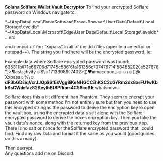 **Solana Solflare Wallet Vault Decryptor**
To find your encrypted Solflare password on Windows navigate to:  

*~\AppData\Local\BraveSoftware\Brave-Browser\User Data\Default\Local Storage\leveldb\*  
*~\AppData\Local\Microsoft\Edge\User Data\Default\Local Storage\leveldb\*  
*...etc*  

and control + f for: "Xxpass" in all of the .ldb files (open in a an editor or notepad++). The string you find here will be the encrypted password, ie:  

Example data where Solflare encrypted password was found:  
635311b071e66706d71745c58616fa161356d7074767141584852020e527676"]>¶lastactivity☺$\☺1713308907402>↕♥mmaccounts☺☺\☺[]@  
Xxpass☺%\☺**dF3bGD8iqVcrJJQpS6fEsVgg9iKeNHGCCEhK2C2cGYRm2dx8xeFU1wKbkBsCWdefaz82KeyfbBf8Pfkpm4C56cc6**► whatsnew☺  

Solflare does this a bit different than Phantom. They seem to encrypt your password with some method I'm not entirely sure but then you need to use this encryped string as the password to derive the encryption key to open the vault box, using the encrypted data's salt along with the Solflare encrypted password to derive the boxes encryption key. Then you take the vault data's nonce, along with the returned key from the previous step. There is no salt or nonce for the Solflare encrypted password that I could find. Find any raw Data and format it the same as you would (good guides on this already):

Then decrypt.  
Any questions add me on Discord.  
